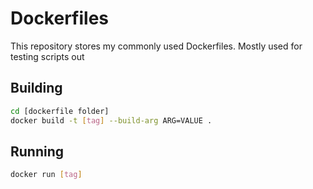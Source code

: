 # Dockerfiles
This repository stores my commonly used Dockerfiles. Mostly used for testing scripts out

## Building
```sh 
cd [dockerfile folder]
docker build -t [tag] --build-arg ARG=VALUE .
```

## Running
```sh
docker run [tag]
```
